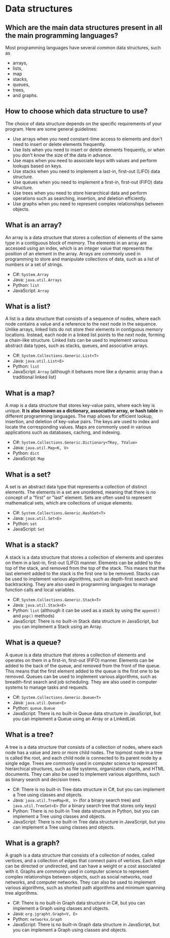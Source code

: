 
```table-of-contents
```

# Data structures

## Which are the main data structures present in all the main programming languages?

Most programming languages have several common data structures, such as
- arrays, 
- lists, 
- map
- stacks, 
- queues, 
- trees, 
- and graphs.


## How to choose which data structure to use?

The choice of data structure depends on the specific requirements of your program. Here are some general guidelines:

- Use arrays when you need constant-time access to elements and don't need to insert or delete elements frequently.
- Use lists when you need to insert or delete elements frequently, or when you don't know the size of the data in advance.
- Use maps when you need to associate keys with values and perform lookups based on keys.
- Use stacks when you need to implement a last-in, first-out (LIFO) data structure.
- Use queues when you need to implement a first-in, first-out (FIFO) data structure.
- Use trees when you need to store hierarchical data and perform operations such as searching, insertion, and deletion efficiently.
- Use graphs when you need to represent complex relationships between objects.


## What is an array?

An array is a data structure that stores a collection of elements of the same type in a contiguous block of memory. The elements in an array are accessed using an index, which is an integer value that represents the position of an element in the array. Arrays are commonly used in programming to store and manipulate collections of data, such as a list of numbers or a set of strings.

- C#: `System.Array`
- Java: `java.util.Arrays`
- Python: `list`
- JavaScript: `Array`


## What is a list?

A list is a data structure that consists of a sequence of nodes, where each node contains a value and a reference to the next node in the sequence. Unlike arrays, linked lists do not store their elements in contiguous memory locations. Instead, each node in a linked list points to the next node, forming a chain-like structure. Linked lists can be used to implement various abstract data types, such as stacks, queues, and associative arrays.

- C#: `System.Collections.Generic.List<T>`
- Java: `java.util.List<E>`
- Python: `list`
- JavaScript: `Array` (although it behaves more like a dynamic array than a traditional linked list)


## What is a map?
 A map is a data structure that stores key-value pairs, where each key is unique. **It is also known as a dictionary, associative array, or hash table** in different programming languages. The map allows for efficient lookup, insertion, and deletion of key-value pairs. The keys are used to index and locate the corresponding values. Maps are commonly used in various applications such as databases, caching, and indexing.
- C#: `System.Collections.Generic.Dictionary<TKey, TValue>`
- Java: `java.util.Map<K, V>`
- Python: `dict`
- JavaScript: `Map`


## What is a set?
 A set is an abstract data type that represents a collection of distinct elements. The elements in a set are unordered, meaning that there is no concept of a "first" or "last" element. Sets are often used to represent mathematical sets, which are collections of unique elements.

- C#: `System.Collections.Generic.HashSet<T>`
- Java: `java.util.Set<E>`
- Python: `set`
- JavaScript: `Set`

## What is a stack?

A stack is a data structure that stores a collection of elements and operates on them in a last-in, first-out (LIFO) manner. Elements can be added to the top of the stack, and removed from the top of the stack. This means that the last element added to the stack is the first one to be removed. Stacks can be used to implement various algorithms, such as depth-first search and backtracking. They are also used in programming languages to manage function calls and local variables.

- C#: `System.Collections.Generic.Stack<T>`
- Java: `java.util.Stack<E>`
- Python: `list` (although it can be used as a stack by using the `append()` and `pop()` methods)
- JavaScript: There is no built-in Stack data structure in JavaScript, but you can implement a Stack using an Array.

## What is a queue?

A queue is a data structure that stores a collection of elements and operates on them in a first-in, first-out (FIFO) manner. Elements can be added to the back of the queue, and removed from the front of the queue. This means that the first element added to the queue is the first one to be removed. Queues can be used to implement various algorithms, such as breadth-first search and job scheduling. They are also used in computer systems to manage tasks and requests.

- C#: `System.Collections.Generic.Queue<T>`
- Java: `java.util.Queue<E>`
- Python: `queue.Queue`
- JavaScript: There is no built-in Queue data structure in JavaScript, but you can implement a Queue using an Array or a LinkedList.

## What is a tree?

A tree is a data structure that consists of a collection of nodes, where each node has a value and zero or more child nodes. The topmost node in a tree is called the root, and each child node is connected to its parent node by a single edge. Trees are commonly used in computer science to represent hierarchical structures, such as file systems, organization charts, and HTML documents. They can also be used to implement various algorithms, such as binary search and decision trees.

- C#: There is no built-in Tree data structure in C#, but you can implement a Tree using classes and objects.
- Java: `java.util.TreeMap<K, V>` (for a binary search tree) and `java.util.TreeSet<E>` (for a binary search tree that stores only keys)
- Python: There is no built-in Tree data structure in Python, but you can implement a Tree using classes and objects.
- JavaScript: There is no built-in Tree data structure in JavaScript, but you can implement a Tree using classes and objects.

## What is a graph?

A graph is a data structure that consists of a collection of nodes, called vertices, and a collection of edges that connect pairs of vertices. Each edge can be directed or undirected, and can have a weight or a cost associated with it. Graphs are commonly used in computer science to represent complex relationships between objects, such as social networks, road networks, and computer networks. They can also be used to implement various algorithms, such as shortest path algorithms and minimum spanning tree algorithms.

- C#: There is no built-in Graph data structure in C#, but you can implement a Graph using classes and objects.
- Java: `org.jgrapht.Graph<V, E>`
- Python: `networkx.Graph`
- JavaScript: There is no built-in Graph data structure in JavaScript, but you can implement a Graph using classes and objects.
